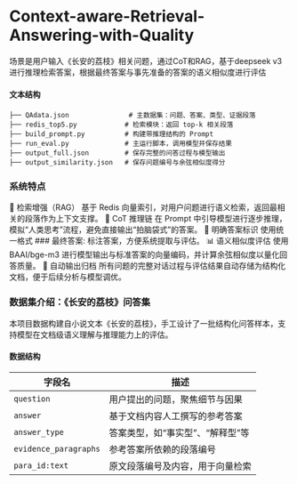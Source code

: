 # Context-aware-Retrieval-Answering-with-Quality

场景是用户输入《长安的荔枝》相关问题，通过CoT和RAG，基于deepseek v3进行推理检索答案，根据最终答案与事先准备的答案的语义相似度进行评估

#### 文本结构
```
├── QAdata.json               # 主数据集：问题、答案、类型、证据段落
├── redis_top5.py            # 检索模块：返回 top-k 相关段落
├── build_prompt.py          # 构建带推理结构的 Prompt
├── run_eval.py              # 主运行脚本，调用模型并保存结果
├── output_full.json         # 保存完整的问答过程与模型输出
├── output_similarity.json   # 保存问题编号与余弦相似度得分
```
### 系统特点
🚀 检索增强（RAG）
基于 Redis 向量索引，对用户问题进行语义检索，返回最相关的段落作为上下文支撑。
🧩 CoT 推理链
在 Prompt 中引导模型进行逐步推理，模拟“人类思考”流程，避免直接输出“拍脑袋式”的答案。
📌 明确答案标识
使用统一格式 ### 最终答案: 标注答案，方便系统提取与评估。
📊 语义相似度评估
使用 BAAI/bge-m3 进行模型输出与标准答案的向量编码，并计算余弦相似度以量化回答质量。
📝 自动输出归档
所有问题的完整对话过程与评估结果自动存储为结构化文档，便于后续分析与模型调优。

### 数据集介绍：《长安的荔枝》问答集
本项目数据构建自小说文本《长安的荔枝》，手工设计了一批结构化问答样本，支持模型在文档级语义理解与推理能力上的评估。

#### 数据结构
| 字段名                   | 描述                 |
| --------------------- | ------------------ |
| `question`            | 用户提出的问题，聚焦细节与因果    |
| `answer`              | 基于文档内容人工撰写的参考答案    |
| `answer_type`         | 答案类型，如“事实型”、“解释型”等 |
| `evidence_paragraphs` | 参考答案所依赖的段落编号       |
| `para_id:text`        | 原文段落编号及内容，用于向量检索   |

